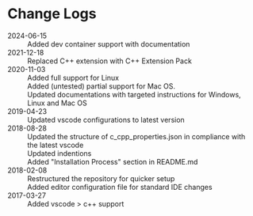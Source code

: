 # Change Logs

<dl>
  <dt>2024-06-15</dt>
  <dd>Added dev container support with documentation</dd>
  <dt>2021-12-18</dt>
  <dd>Replaced C++ extension with C++ Extension Pack</dd>
  <dt>2020-11-03</dt>
  <dd>Added full support for Linux</dd>
  <dd>Added (untested) partial support for Mac OS.</dd>
  <dd>Updated documentations with targeted instructions for Windows, Linux and Mac OS</dd>
  <dd></dd>
  <dt>2019-04-23</dt>
  <dd>Updated vscode configurations to latest version</dd>
  <dt>2018-08-28</dt>
  <dd>Updated the structure of c_cpp_properties.json in compliance with the latest vscode</dd>
  <dd>Updated indentions</dd>
  <dd>Added "Installation Process" section in README.md</dd>
  <dt>2018-02-08</dt>
  <dd>Restructured the repository for quicker setup</dd>
  <dd>Added editor configuration file for standard IDE changes</dd>
  <dt>2017-03-27</dt>
  <dd>Added vscode > c++ support</dd>
</dl>
